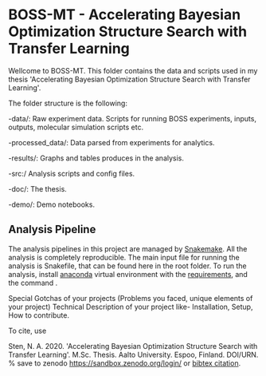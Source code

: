 # BOSS-MT - Accelerating Bayesian Optimization Structure Search with Transfer Learning

Wellcome to BOSS-MT. This folder contains the data and scripts used in my thesis 'Accelerating Bayesian Optimization Structure Search with Transfer Learning'.

The folder structure is the following:

-data/: Raw experiment data. Scripts for running BOSS experiments, inputs, outputs, molecular simulation scripts etc.

-processed_data/: Data parsed from experiments for analytics.

-results/: Graphs and tables produces in the analysis.

-src:/ Analysis scripts and config files.

-doc/: The thesis.

-demo/: Demo notebooks.

## Analysis Pipeline

The analysis pipelines in this project are managed by [Snakemake](https://snakemake.readthedocs.io/en/stable/).
All the analysis is completely reproducible. The main input file for running the analysis is Snakefile, that can be found here in the root folder.
To run the analysis, install [anaconda](https://www.anaconda.com) virtual environment with the [requirements](), and the command <snakemake>.

Special Gotchas of your projects (Problems you faced, unique elements of your project)
Technical Description of your project like- Installation, Setup, How to contribute.

To cite, use

Sten, N. A. 2020. 'Accelerating Bayesian Optimization Structure Search with Transfer Learning'. M.Sc. Thesis. Aalto University. Espoo, Finland. DOI/URN.
% save to zenodo https://sandbox.zenodo.org/login/
or [bibtex citation]().

